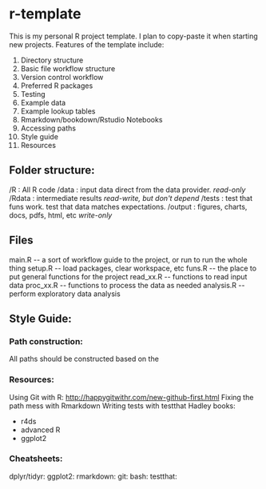 # r-template

This is my personal R project template. I plan to copy-paste it when starting new projects. Features of the template include:

1)  Directory structure
2)  Basic file workflow structure
3)  Version control workflow
4)  Preferred R packages
5)  Testing
6)  Example data
7)  Example lookup tables
8)  Rmarkdown/bookdown/Rstudio Notebooks
9)  Accessing paths
10) Style guide
11) Resources


## Folder structure:

/R : All R code
/data : input data direct from the data provider. *read-only*
/Rdata : intermediate results *read-write, but don't depend*
/tests : test that funs work. test that data matches expectations.
/output : figures, charts, docs, pdfs, html, etc *write-only*


## Files

main.R -- a sort of workflow guide to the project, or run to run the whole thing
setup.R -- load packages, clear workspace, etc
funs.R -- the place to put general functions for the project
read_xx.R -- functions to read input data
proc_xx.R -- functions to process the data as needed
analysis.R -- perform exploratory data analysis

## Style Guide:


### Path construction:

All paths should be constructed based on the 

### Resources:

Using Git with R: http://happygitwithr.com/new-github-first.html
Fixing the path mess with Rmarkdown
Writing tests with testthat
Hadley books:
- r4ds
- advanced R
- ggplot2

### Cheatsheets:

dplyr/tidyr:
ggplot2:
rmarkdown:
git:
bash:
testthat:



